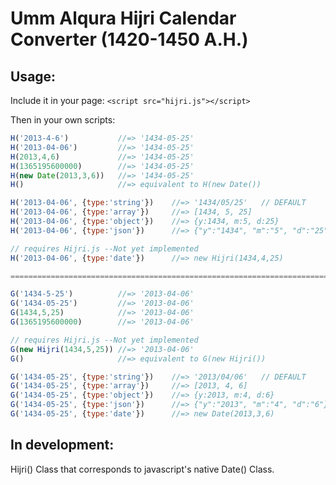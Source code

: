 Umm Alqura Hijri Calendar Converter (1420-1450 A.H.)
====================================================

Usage:
-------
Include it in your page:
`<script src="hijri.js"></script>`

Then in your own scripts:
```javascript
H('2013-4-6')			//=> '1434-05-25'
H('2013-04-06')			//=> '1434-05-25'
H(2013,4,6)				//=> '1434-05-25'
H(1365195600000)		//=> '1434-05-25'
H(new Date(2013,3,6))	//=> '1434-05-25'
H()						//=> equivalent to H(new Date())

H('2013-04-06', {type:'string'}) 	//=> '1434/05/25'	// DEFAULT
H('2013-04-06', {type:'array'}) 	//=> [1434, 5, 25]
H('2013-04-06', {type:'object'}) 	//=> {y:1434, m:5, d:25}
H('2013-04-06', {type:'json'}) 		//=> {"y":"1434", "m":"5", "d":"25"}

// requires Hijri.js --Not yet implemented
H('2013-04-06', {type:'date'}) 		//=> new Hijri(1434,4,25)

===========================================================================

G('1434-5-25')			//=> '2013-04-06'
G('1434-05-25')			//=> '2013-04-06'
G(1434,5,25)			//=> '2013-04-06'
G(1365195600000)		//=> '2013-04-06'

// requires Hijri.js --Not yet implemented
G(new Hijri(1434,5,25))	//=> '2013-04-06'
G()						//=> equivalent to G(new Hijri())

G('1434-05-25', {type:'string'}) 	//=> '2013/04/06'	// DEFAULT
G('1434-05-25', {type:'array'}) 	//=> [2013, 4, 6]
G('1434-05-25', {type:'object'}) 	//=> {y:2013, m:4, d:6}
G('1434-05-25', {type:'json'}) 		//=> {"y":"2013", "m":"4", "d":"6"}
G('1434-05-25', {type:'date'}) 		//=> new Date(2013,3,6)
```

In development:
----------------
Hijri() Class that corresponds to javascript's native Date() Class.
